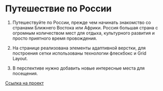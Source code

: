 ﻿# Путешествие по России


1. Путешествуйте по России, прежде чем начинать знакомство со странами Ближнего Востока или Африки.
Россия большая страна с огромным количеством мест для отдыха, культурного развития и просто приятного время провождения.

2. На странице реализована элементы адаптивной верстки, для построения сетки  использованы технологии флескбокс и Grid Layout.

3. В перспективе нужно добавить новые интересные места для посещения.
 
 [Ссылка на проект](https://alix1982.github.io/russian-travel/index.html)
